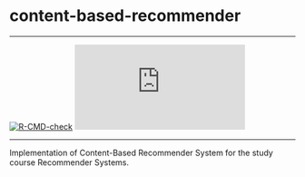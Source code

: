 # content-based-recommender
-------------
[![R-CMD-check](https://github.com/SimonStaehli/content-based-recommender/actions/workflows/R-CMD-check.yaml/badge.svg)](https://github.com/SimonStaehli/content-based-recommender/actions/workflows/R-CMD-check.yaml)
[![GitHub latest commit](https://badgen.net/github/last-commit/Naereen/Strapdown.js)](https://GitHub.com/Naereen/StrapDown.js/commit/)

-------------
Implementation of Content-Based Recommender System for the study course Recommender Systems.
